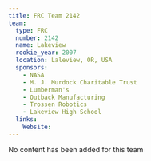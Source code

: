 ```yaml
---
title: FRC Team 2142
team:
  type: FRC
  number: 2142
  name: Lakeview
  rookie_year: 2007
  location: Laleview, OR, USA
  sponsors:
    - NASA
    - M. J. Murdock Charitable Trust
    - Lumberman's
    - Outback Manufacturing
    - Trossen Robotics
    - Lakeview High School
  links:
    Website: 
---
```

No content has been added for this team